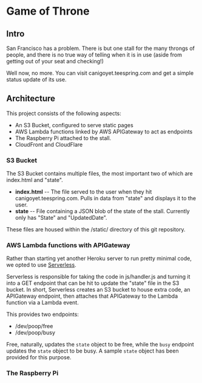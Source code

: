 # Game of Throne
## Intro
San Francisco has a problem.  There is but one stall for the many throngs of people, and there is no true way of telling when it is in use (aside from getting out of your seat and checking!)

Well now, no more.  You can visit canigoyet.teespring.com and get a simple status update of its use.

## Architecture
This project consists of the following aspects:
- An S3 Bucket, configured to serve static pages
- AWS Lambda functions linked by AWS APIGateway to act as endpoints
- The Raspberry Pi attached to the stall.
- CloudFront and CloudFlare

### S3 Bucket
The S3 Bucket contains multiple files, the most important two of which are index.html and "state".

- **index.html** -- The file served to the user when they hit canigoyet.teespring.com.  Pulls in data from "state" and displays it to the user.
- **state** -- File containing a JSON blob of the state of the stall.  Currently only has "State" and "UpdatedDate".

These files are housed within the /static/ directory of this git repository.

### AWS Lambda functions with APIGateway
Rather than starting yet another Heroku server to run pretty minimal code, we opted to use [Serverless](https://serverless.com/).

Serverless is responsible for taking the code in js/handler.js and turning it into a GET endpoint that can be hit to update the "state" file in the S3 bucket.  In short, Serverless creates an S3 bucket to house extra code, an APIGateway endpoint, then attaches that APIGateway to the Lambda function via a Lambda event.

This provides two endpoints:
- /dev/poop/free
- /dev/poop/busy

Free, naturally, updates the `state` object to be free, while the `busy` endpoint updates the `state` object to be busy.  A sample `state` object has been provided for this purpose.

### The Raspberry Pi


